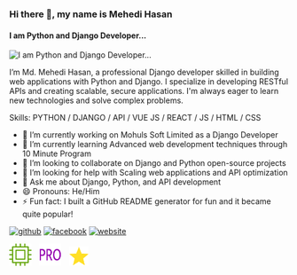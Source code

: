 ### Hi there 👋, my name is Mehedi Hasan
#### I am Python and Django Developer...
![I am Python and Django Developer...](https://arturssmirnovs.github.io/github-profile-readme-generator/images/banner.png)

I’m Md. Mehedi Hasan, a professional Django developer skilled in building web applications with Python and Django. I specialize in developing RESTful APIs and creating scalable, secure applications. I'm always eager to learn new technologies and solve complex problems.

Skills: PYTHON / DJANGO / API / VUE JS / REACT / JS / HTML / CSS

- 🔭 I’m currently working on Mohuls Soft Limited as a Django Developer 
- 🌱 I’m currently learning Advanced web development techniques through 10 Minute Program 
- 👯 I’m looking to collaborate on Django and Python open-source projects 
- 🤔 I’m looking for help with Scaling web applications and API optimization 
- 💬 Ask me about Django, Python, and API development 
- 😄 Pronouns: He/Him 
- ⚡ Fun fact:  I built a GitHub README generator for fun and it became quite popular! 


[<img src='https://cdn.jsdelivr.net/npm/simple-icons@3.0.1/icons/github.svg' alt='github' height='40'>](https://github.com/https://github.com/yourmehedi)  [<img src='https://cdn.jsdelivr.net/npm/simple-icons@3.0.1/icons/facebook.svg' alt='facebook' height='40'>](https://www.facebook.com/https://www.facebook.com/profile.php?id=100022811418447&mibextid=ZbWKwL)  [<img src='https://cdn.jsdelivr.net/npm/simple-icons@3.0.1/icons/icloud.svg' alt='website' height='40'>](https://yourmehedi.github.io/)  

<a href='https://docs.github.com/en/developers'><img src='https://raw.githubusercontent.com/acervenky/animated-github-badges/master/assets/devbadge.gif' width='40' height='40'></a> <a href='https://github.com/pricing'><img src='https://raw.githubusercontent.com/acervenky/animated-github-badges/master/assets/pro.gif' width='40' height='40'></a> <a href='https://stars.github.com/'><img src='https://raw.githubusercontent.com/acervenky/animated-github-badges/master/assets/starbadge.gif' width='35' height='35'></a> 

